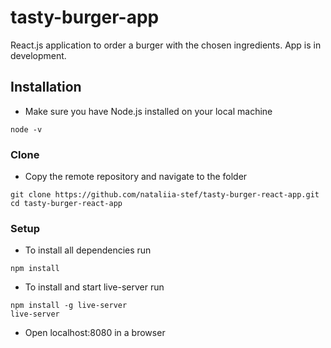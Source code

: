 # tasty-burger-app
React.js application to order a burger with the chosen ingredients. App is in development.

## Installation
* Make sure you have Node.js installed on your local machine

```shell
node -v
```

### Clone 
* Copy the remote repository and navigate to the folder

``` shell
git clone https://github.com/nataliia-stef/tasty-burger-react-app.git
cd tasty-burger-react-app

```

### Setup

* To install all dependencies run
 
``` shell
npm install
```

* To install and start live-server run
 
``` shell
npm install -g live-server
live-server
```
* Open localhost:8080 in a browser
